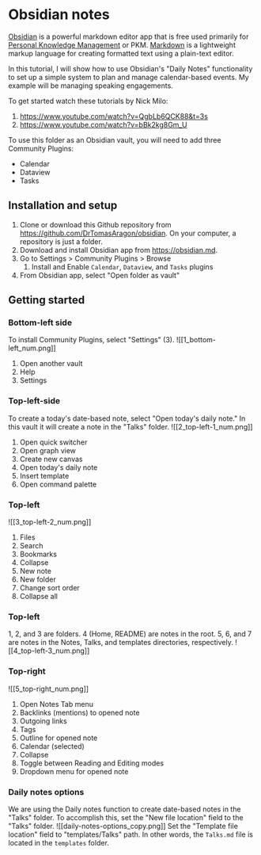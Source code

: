 # Obsidian notes
[Obsidian](https://obsidian.md/) is a powerful markdown editor app that is free used primarily for [Personal Knowledge Management](https://en.wikipedia.org/wiki/Personal_knowledge_management) or PKM. [Markdown](https://en.wikipedia.org/wiki/Markdown) is a lightweight markup language for creating formatted text using a plain-text editor. 

In this tutorial, I will show how to use Obsidian's "Daily Notes" functionality to set up a simple system to plan and manage calendar-based events. My example will be managing speaking engagements.

To get started watch these tutorials by Nick Milo:
1. https://www.youtube.com/watch?v=QgbLb6QCK88&t=3s
2. https://www.youtube.com/watch?v=bBk2kg8Gm_U

To use this folder as an Obsidian vault, you will need to add three Community Plugins:
- Calendar
- Dataview
- Tasks

## Installation and setup
1. Clone or download this Github repository from https://github.com/DrTomasAragon/obsidian. On your computer, a repository is just a folder.
2. Download and install Obsidian app from https://obsidian.md.
3. Go to Settings > Community Plugins > Browse
	1. Install and Enable `Calendar`, `Dataview`, and `Tasks` plugins
4. From Obsidian app, select "Open folder as vault"

## Getting started

### Bottom-left side
To install Community Plugins, select "Settings" (3).
![[1_bottom-left_num.png]]
1. Open another vault
2. Help
3. Settings
### Top-left-side 
To create a today's date-based note, select "Open today's daily note." In this vault it will create a note in the "Talks" folder.
![[2_top-left-1_num.png]]
1. Open quick switcher
2. Open graph view
3. Create new canvas
4. Open today's daily note
5. Insert template
6. Open command palette

### Top-left 
![[3_top-left-2_num.png]]
1. Files
2. Search
3. Bookmarks
4. Collapse
5. New note
6. New folder
7. Change sort order
8. Collapse all

### Top-left
1, 2, and 3 are folders.
4 (Home, README) are notes in the root.
5, 6, and 7 are notes in the Notes, Talks, and templates directories, respectively.
![[4_top-left-3_num.png]]

### Top-right 
![[5_top-right_num.png]]
1. Open Notes Tab menu
2. Backlinks (mentions) to opened note
3. Outgoing links
4. Tags
5. Outline for opened note
6. Calendar (selected)
7. Collapse
8. Toggle between Reading and Editing modes
9. Dropdown menu for opened note

### Daily notes options
We are using the Daily notes function to create date-based notes in the "Talks" folder. To accomplish this, set the "New file location" field to the "Talks" folder.
![[daily-notes-options_copy.png]]
Set the "Template file location" field to "templates/Talks" path. In other words, the `Talks.md` file is located in the `templates` folder.
